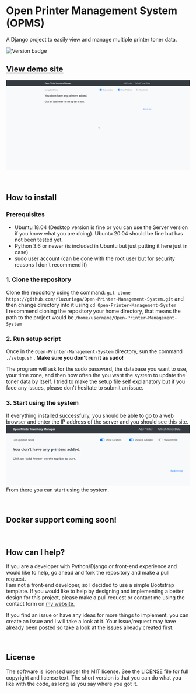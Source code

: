 # Open Printer Management System (OPMS)

A Django project to easily view and manage multiple printer toner data.

![Version badge](https://img.shields.io/badge/Version-1.1.0-green)

## [View demo site](https://rodrigoluzuriaga.com/demo/opms/how-to)

![OPMS Gif demo 1.0.0](https://raw.githubusercontent.com/rluzuriaga/Open-Printer-Management-System/master/Open_Printer_Management_System/static/gif/OPMS-1.0.0.gif)

<br />

## How to install

### Prerequisites
* Ubuntu 18.04 (Desktop version is fine or you can use the Server version if you know what you are doing). Ubuntu 20.04 should be fine but has not been tested yet.
* Python 3.6 or newer (is included in Ubuntu but just putting it here just in case)
* sudo user account (can be done with the root user but for security reasons I don't recommend it)

### 1. Clone the repository
Clone the repository using the command: `git clone https://github.com/rluzuriaga/Open-Printer-Management-System.git` and then change directory into it using `cd Open-Printer-Management-System` <br />
I recommend cloning the repository your home directory, that means the path to the project would be `/home/username/Open-Printer-Management-System`

### 2. Run setup script
Once in the `Open-Printer-Management-System` directory, sun the command `./setup.sh` .  **Make sure you don't run it as sudo!**

The program will ask for the sudo password, the database you want to use, your time zone, and then how often the you want the system to update the toner data by itself. I tried to make the setup file self explanatory but if you face any issues, please don't hesitate to submit an issue.


### 3. Start using the system
If everything installed successfully, you should be able to go to a web browser and enter the IP address of the server and you should see this site.
<br />
![OPMS start image](https://raw.githubusercontent.com/rluzuriaga/Open-Printer-Management-System/master/Open_Printer_Management_System/static/images/site_example.png)
<br/>
From there you can start using the system.


<br />

## Docker support coming soon!



<br />

## How can I help?

If you are a developer with Python/Django or front-end experience and would like to help, go ahead and fork the repository and make a pull request. <br />
I am not a front-end developer, so I decided to use a simple Bootstrap template. If you would like to help by designing and implementing a better design for this project, please make a pull request or contact me using the contact form on [my website.](https://rodrigoluzuriaga.com/#contact)

If you find an issue or have any ideas for more things to implement, you can create an issue and I will take a look at it. Your issue/request may have already been posted so take a look at the issues already created first.


<br />

## License

The software is licensed under the MIT license. See the [LICENSE](https://github.com/rluzuriaga/Open-Printer-Management-System/blob/master/LICENSE) file for full copyright and license text. The short version is that you can do what you like with the code, as long as you say where you got it.
